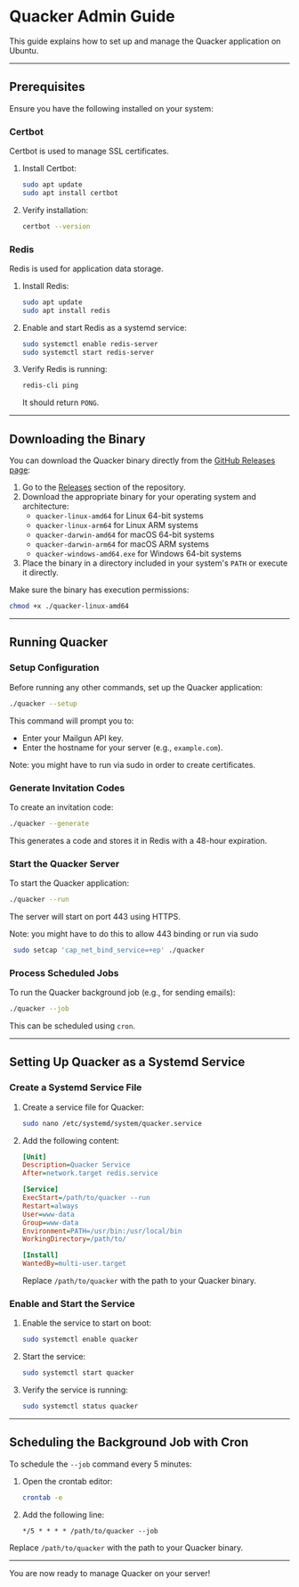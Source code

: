 # Quacker Admin Guide

This guide explains how to set up and manage the Quacker application on Ubuntu.

---

## Prerequisites

Ensure you have the following installed on your system:

### Certbot
Certbot is used to manage SSL certificates.
1. Install Certbot:
   ```bash
   sudo apt update
   sudo apt install certbot
   ```

2. Verify installation:
   ```bash
   certbot --version
   ```

### Redis
Redis is used for application data storage.

1. Install Redis:
   ```bash
   sudo apt update
   sudo apt install redis
   ```

2. Enable and start Redis as a systemd service:
   ```bash
   sudo systemctl enable redis-server
   sudo systemctl start redis-server
   ```

3. Verify Redis is running:
   ```bash
   redis-cli ping
   ```
   It should return `PONG`.

---

## Downloading the Binary

You can download the Quacker binary directly from the [GitHub Releases page](https://github.com/your-repo-name/releases):

1. Go to the [Releases](https://github.com/your-repo-name/releases) section of the repository.
2. Download the appropriate binary for your operating system and architecture:
   - `quacker-linux-amd64` for Linux 64-bit systems
   - `quacker-linux-arm64` for Linux ARM systems
   - `quacker-darwin-amd64` for macOS 64-bit systems
   - `quacker-darwin-arm64` for macOS ARM systems
   - `quacker-windows-amd64.exe` for Windows 64-bit systems
3. Place the binary in a directory included in your system's `PATH` or execute it directly.

Make sure the binary has execution permissions:
```bash
chmod +x ./quacker-linux-amd64
```

---

## Running Quacker

### Setup Configuration
Before running any other commands, set up the Quacker application:
```bash
./quacker --setup
```
This command will prompt you to:
- Enter your Mailgun API key.
- Enter the hostname for your server (e.g., `example.com`).

Note: you might have to run via sudo in order to create certificates.


### Generate Invitation Codes
To create an invitation code:
```bash
./quacker --generate
```
This generates a code and stores it in Redis with a 48-hour expiration.

### Start the Quacker Server
To start the Quacker application:
```bash
./quacker --run
```
The server will start on port 443 using HTTPS.

Note: you might have to do this to allow 443 binding or run via sudo

```bash
 sudo setcap 'cap_net_bind_service=+ep' ./quacker
 ```


### Process Scheduled Jobs
To run the Quacker background job (e.g., for sending emails):
```bash
./quacker --job
```
This can be scheduled using `cron`.

---

## Setting Up Quacker as a Systemd Service

### Create a Systemd Service File
1. Create a service file for Quacker:
   ```bash
   sudo nano /etc/systemd/system/quacker.service
   ```

2. Add the following content:
   ```ini
   [Unit]
   Description=Quacker Service
   After=network.target redis.service

   [Service]
   ExecStart=/path/to/quacker --run
   Restart=always
   User=www-data
   Group=www-data
   Environment=PATH=/usr/bin:/usr/local/bin
   WorkingDirectory=/path/to/

   [Install]
   WantedBy=multi-user.target
   ```
   Replace `/path/to/quacker` with the path to your Quacker binary.

### Enable and Start the Service
1. Enable the service to start on boot:
   ```bash
   sudo systemctl enable quacker
   ```

2. Start the service:
   ```bash
   sudo systemctl start quacker
   ```

3. Verify the service is running:
   ```bash
   sudo systemctl status quacker
   ```

---

## Scheduling the Background Job with Cron

To schedule the `--job` command every 5 minutes:

1. Open the crontab editor:
   ```bash
   crontab -e
   ```

2. Add the following line:
   ```
   */5 * * * * /path/to/quacker --job
   ```

Replace `/path/to/quacker` with the path to your Quacker binary.

---

You are now ready to manage Quacker on your server!